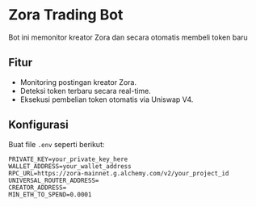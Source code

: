 # Zora Trading Bot

Bot ini memonitor kreator Zora dan secara otomatis membeli token baru

## Fitur

- Monitoring postingan kreator Zora.
- Deteksi token terbaru secara real-time.
- Eksekusi pembelian token otomatis via Uniswap V4.

## Konfigurasi

Buat file `.env` seperti berikut:

```env
PRIVATE_KEY=your_private_key_here
WALLET_ADDRESS=your_wallet_address
RPC_URL=https://zora-mainnet.g.alchemy.com/v2/your_project_id
UNIVERSAL_ROUTER_ADDRESS=
CREATOR_ADDRESS=
MIN_ETH_TO_SPEND=0.0001
```
